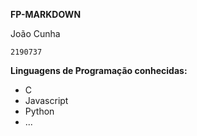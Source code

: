 **FP-MARKDOWN**

João Cunha

  `2190737`
  
**Linguagens de Programação conhecidas:**

* C
* Javascript
* Python
* ...
